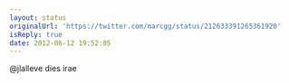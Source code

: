 ```yaml
---
layout: status
originalUrl: 'https://twitter.com/marcgg/status/212633391265361920'
isReply: true
date: 2012-06-12 19:52:05
---
```


@jlalleve dies irae
